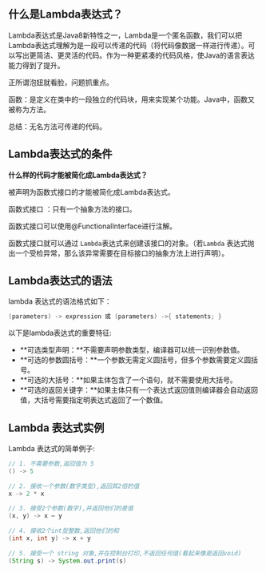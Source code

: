 ## 什么是Lambda表达式？

Lambda表达式是Java8新特性之一，Lambda是一个匿名函数，我们可以把Lambda表达式理解为是一段可以传递的代码（将代码像数据一样进行传递）。可以写出更简洁、更灵活的代码。作为一种更紧凑的代码风格，使Java的语言表达能力得到了提升。

正所谓泡妞就看脸，问题抓重点。

函数：是定义在类中的一段独立的代码块，用来实现某个功能。Java中，函数又被称为方法。

总结：无名方法可传递的代码。

## Lambda表达式的条件

**什么样的代码才能被简化成Lambda表达式？**

被声明为函数式接口的才能被简化成Lambda表达式。

函数式接口 ：只有一个抽象方法的接口。

函数式接口可以使用@FunctionalInterface进行注解。

函数式接口就可以通过 `Lambda`表达式来创建该接口的对象。（若`Lambda` 表达式抛出一个受检异常，那么该异常需要在目标接口的抽象方法上进行声明）。

## Lambda表达式的语法

lambda 表达式的语法格式如下：

```java
(parameters) -> expression 或 (parameters) ->{ statements; }
```

以下是lambda表达式的重要特征:

- **可选类型声明：**不需要声明参数类型，编译器可以统一识别参数值。
- **可选的参数圆括号：**一个参数无需定义圆括号，但多个参数需要定义圆括号。
- **可选的大括号：**如果主体包含了一个语句，就不需要使用大括号。
- **可选的返回关键字：**如果主体只有一个表达式返回值则编译器会自动返回值，大括号需要指定明表达式返回了一个数值。

## Lambda 表达式实例

Lambda 表达式的简单例子:

```java
// 1. 不需要参数,返回值为 5  
() -> 5  
  
// 2. 接收一个参数(数字类型),返回其2倍的值  
x -> 2 * x  
  
// 3. 接受2个参数(数字),并返回他们的差值  
(x, y) -> x – y  
  
// 4. 接收2个int型整数,返回他们的和  
(int x, int y) -> x + y  
  
// 5. 接受一个 string 对象,并在控制台打印,不返回任何值(看起来像是返回void)  
(String s) -> System.out.print(s)
```

